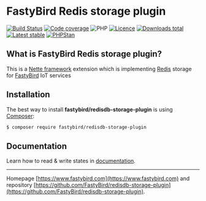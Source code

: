 # FastyBird Redis storage plugin

[![Build Status](https://img.shields.io/travis/com/FastyBird/redisdb-storage-plugin.svg?style=flat-square)](https://travis-ci.com/FastyBird/redisdb-storage-plugin)
[![Code coverage](https://img.shields.io/coveralls/FastyBird/redisdb-storage-plugin.svg?style=flat-square)](https://coveralls.io/r/FastyBird/redisdb-storage-plugin)
![PHP](https://img.shields.io/packagist/php-v/fastybird/redisdb-storage-plugin?style=flat-square)
[![Licence](https://img.shields.io/packagist/l/FastyBird/redisdb-storage-plugin.svg?style=flat-square)](https://packagist.org/packages/FastyBird/redisdb-storage-plugin)
[![Downloads total](https://img.shields.io/packagist/dt/FastyBird/redisdb-storage-plugin.svg?style=flat-square)](https://packagist.org/packages/FastyBird/redisdb-storage-plugin)
[![Latest stable](https://img.shields.io/packagist/v/FastyBird/redisdb-storage-plugin.svg?style=flat-square)](https://packagist.org/packages/FastyBird/redisdb-storage-plugin)
[![PHPStan](https://img.shields.io/badge/PHPStan-enabled-brightgreen.svg?style=flat-square)](https://github.com/phpstan/phpstan)

## What is FastyBird Redis storage plugin?

This is a [Nette framework](https://nette.org) extension which is implementing [Redis](https://redis.io) storage for [FastyBird](https://www.fastybird.com) IoT services

## Installation

The best way to install **fastybird/redisdb-storage-plugin** is using [Composer](http://getcomposer.org/):

```sh
$ composer require fastybird/redisdb-storage-plugin
```

## Documentation

Learn how to read & write states in [documentation](https://github.com/FastyBird/redisdb-storage-plugin/blob/master/docs/en/index.md).

***
Homepage [https://www.fastybird.com](https://www.fastybird.com) and repository [https://github.com/FastyBird/redisdb-storage-plugin](https://github.com/FastyBird/redisdb-storage-plugin).

